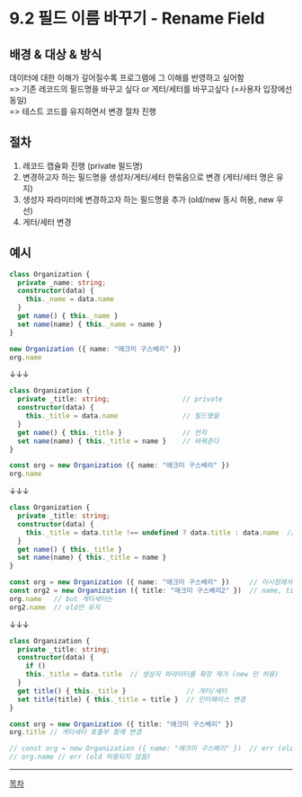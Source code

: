 # 9.2 필드 이름 바꾸기 - Rename Field

## 배경 & 대상 & 방식

데이터에 대한 이해가 깊어질수록 프로그램에 그 이해를 반영하고 싶어함  
=> 기존 레코드의 필드명을 바꾸고 싶다 or 게터/세터를 바꾸고싶다 (=사용자 입장에선 동일)  
=> 테스트 코드를 유지하면서 변경 절차 진행  


## 절차

1) 레코드 캡슐화 진행 (private 필드명)
2) 변경하고자 하는 필드명을 생성자/게터/세터 한묶음으로 변경 (게터/세터 명은 유지)
3) 생성자 파라미터에 변경하고자 하는 필드명을 추가 (old/new 동시 허용, new 우선)
4) 게터/세터 변경


## 예시

```typescript
class Organization {
  private _name: string;
  constructor(data) {
    this._name = data.name
  }
  get name() { this._name }
  set name(name) { this._name = name }
}

new Organization ({ name: "애크미 구스베리" })
org.name
```

↓↓↓

```typescript
class Organization {
  private _title: string;                  // private
  constructor(data) {
    this._title = data.name                // 필드명을
  }
  get name() { this._title }               // 먼저
  set name(name) { this._title = name }    // 바꿔준다
}

const org = new Organization ({ name: "애크미 구스베리" })
org.name
```

↓↓↓

```typescript
class Organization {
  private _title: string;
  constructor(data) {
    this._title = data.title !== undefined ? data.title : data.name  // 생성자 파라미터를 확장 (old/new 둘다 허용)
  }
  get name() { this._title }
  set name(name) { this._title = name }
}

const org = new Organization ({ name: "애크미 구스베리" })     // 이시점에서 
const org2 = new Organization ({ title: "애크미 구스베리2" })  // name, title 둘다 허용
org.name   // but 게터세터는
org2.name  // old만 유지
```

↓↓↓

```typescript
class Organization {
  private _title: string;
  constructor(data) {
    if ()
    this._title = data.title  // 생성자 파라미터를 확장 제거 (new 만 허용)
  }
  get title() { this._title }               // 게터/세터
  set title(title) { this._title = title }  // 인터페이스 변경
}

const org = new Organization ({ title: "애크미 구스베리" })
org.title // 게터세터 호출부 함께 변경

// const org = new Organization ({ name: "애크미 구스베리" })  // err (old 허용되지 않음)
// org.name // err (old 허용되지 않음)
```

---
[목차](../README.md)
